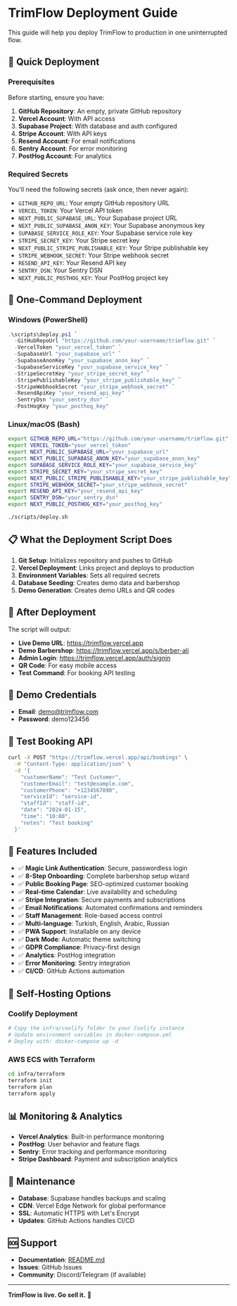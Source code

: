 # TrimFlow Deployment Guide

This guide will help you deploy TrimFlow to production in one uninterrupted flow.

## 🚀 Quick Deployment

### Prerequisites

Before starting, ensure you have:

1. **GitHub Repository**: An empty, private GitHub repository
2. **Vercel Account**: With API access
3. **Supabase Project**: With database and auth configured
4. **Stripe Account**: With API keys
5. **Resend Account**: For email notifications
6. **Sentry Account**: For error monitoring
7. **PostHog Account**: For analytics

### Required Secrets

You'll need the following secrets (ask once, then never again):

- `GITHUB_REPO_URL`: Your empty GitHub repository URL
- `VERCEL_TOKEN`: Your Vercel API token
- `NEXT_PUBLIC_SUPABASE_URL`: Your Supabase project URL
- `NEXT_PUBLIC_SUPABASE_ANON_KEY`: Your Supabase anonymous key
- `SUPABASE_SERVICE_ROLE_KEY`: Your Supabase service role key
- `STRIPE_SECRET_KEY`: Your Stripe secret key
- `NEXT_PUBLIC_STRIPE_PUBLISHABLE_KEY`: Your Stripe publishable key
- `STRIPE_WEBHOOK_SECRET`: Your Stripe webhook secret
- `RESEND_API_KEY`: Your Resend API key
- `SENTRY_DSN`: Your Sentry DSN
- `NEXT_PUBLIC_POSTHOG_KEY`: Your PostHog project key

## 🎯 One-Command Deployment

### Windows (PowerShell)

```powershell
.\scripts\deploy.ps1 `
  -GitHubRepoUrl "https://github.com/your-username/trimflow.git" `
  -VercelToken "your_vercel_token" `
  -SupabaseUrl "your_supabase_url" `
  -SupabaseAnonKey "your_supabase_anon_key" `
  -SupabaseServiceKey "your_supabase_service_key" `
  -StripeSecretKey "your_stripe_secret_key" `
  -StripePublishableKey "your_stripe_publishable_key" `
  -StripeWebhookSecret "your_stripe_webhook_secret" `
  -ResendApiKey "your_resend_api_key" `
  -SentryDsn "your_sentry_dsn" `
  -PostHogKey "your_posthog_key"
```

### Linux/macOS (Bash)

```bash
export GITHUB_REPO_URL="https://github.com/your-username/trimflow.git"
export VERCEL_TOKEN="your_vercel_token"
export NEXT_PUBLIC_SUPABASE_URL="your_supabase_url"
export NEXT_PUBLIC_SUPABASE_ANON_KEY="your_supabase_anon_key"
export SUPABASE_SERVICE_ROLE_KEY="your_supabase_service_key"
export STRIPE_SECRET_KEY="your_stripe_secret_key"
export NEXT_PUBLIC_STRIPE_PUBLISHABLE_KEY="your_stripe_publishable_key"
export STRIPE_WEBHOOK_SECRET="your_stripe_webhook_secret"
export RESEND_API_KEY="your_resend_api_key"
export SENTRY_DSN="your_sentry_dsn"
export NEXT_PUBLIC_POSTHOG_KEY="your_posthog_key"

./scripts/deploy.sh
```

## 📋 What the Deployment Script Does

1. **Git Setup**: Initializes repository and pushes to GitHub
2. **Vercel Deployment**: Links project and deploys to production
3. **Environment Variables**: Sets all required secrets
4. **Database Seeding**: Creates demo data and barbershop
5. **Demo Generation**: Creates demo URLs and QR codes

## 🎉 After Deployment

The script will output:

- **Live Demo URL**: https://trimflow.vercel.app
- **Demo Barbershop**: https://trimflow.vercel.app/s/berber-ali
- **Admin Login**: https://trimflow.vercel.app/auth/signin
- **QR Code**: For easy mobile access
- **Test Command**: For booking API testing

## 🔑 Demo Credentials

- **Email**: demo@trimflow.com
- **Password**: demo123456

## 🧪 Test Booking API

```bash
curl -X POST "https://trimflow.vercel.app/api/bookings" \
  -H "Content-Type: application/json" \
  -d '{
    "customerName": "Test Customer",
    "customerEmail": "test@example.com",
    "customerPhone": "+1234567890",
    "serviceId": "service-id",
    "staffId": "staff-id",
    "date": "2024-01-15",
    "time": "10:00",
    "notes": "Test booking"
  }'
```

## 🎯 Features Included

- ✅ **Magic Link Authentication**: Secure, passwordless login
- ✅ **8-Step Onboarding**: Complete barbershop setup wizard
- ✅ **Public Booking Page**: SEO-optimized customer booking
- ✅ **Real-time Calendar**: Live availability and scheduling
- ✅ **Stripe Integration**: Secure payments and subscriptions
- ✅ **Email Notifications**: Automated confirmations and reminders
- ✅ **Staff Management**: Role-based access control
- ✅ **Multi-language**: Turkish, English, Arabic, Russian
- ✅ **PWA Support**: Installable on any device
- ✅ **Dark Mode**: Automatic theme switching
- ✅ **GDPR Compliance**: Privacy-first design
- ✅ **Analytics**: PostHog integration
- ✅ **Error Monitoring**: Sentry integration
- ✅ **CI/CD**: GitHub Actions automation

## 🚀 Self-Hosting Options

### Coolify Deployment

```bash
# Copy the infra/coolify folder to your Coolify instance
# Update environment variables in docker-compose.yml
# Deploy with: docker-compose up -d
```

### AWS ECS with Terraform

```bash
cd infra/terraform
terraform init
terraform plan
terraform apply
```

## 📊 Monitoring & Analytics

- **Vercel Analytics**: Built-in performance monitoring
- **PostHog**: User behavior and feature flags
- **Sentry**: Error tracking and performance monitoring
- **Stripe Dashboard**: Payment and subscription analytics

## 🔧 Maintenance

- **Database**: Supabase handles backups and scaling
- **CDN**: Vercel Edge Network for global performance
- **SSL**: Automatic HTTPS with Let's Encrypt
- **Updates**: GitHub Actions handles CI/CD

## 🆘 Support

- **Documentation**: [README.md](README.md)
- **Issues**: GitHub Issues
- **Community**: Discord/Telegram (if available)

---

**TrimFlow is live. Go sell it.** 🚀
